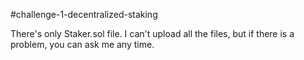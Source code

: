 #challenge-1-decentralized-staking

There's only Staker.sol file.
I can't upload all the files, but if there is a problem, you can ask me any time.



